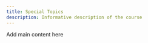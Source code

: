 ```yaml
---
title: Special Topics
description: Informative description of the course
---
```


Add main content here